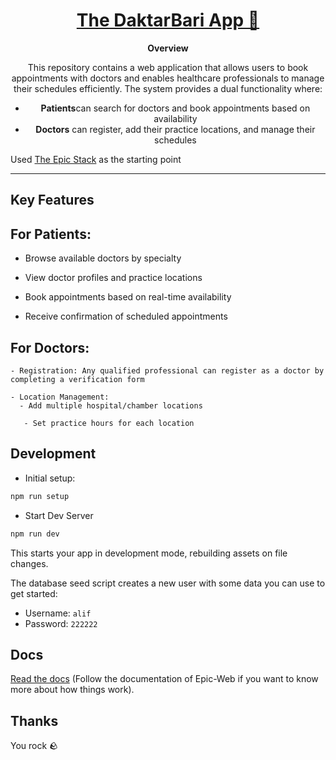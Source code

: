 <div align="center">
  <h1 align="center"><a href="https://www.epicweb.dev/epic-stack">The DaktarBari App 🚀</a></h1>
  <strong align="center">
  Overview
  </strong>
  <p>
    This repository contains a web application that allows users to book appointments with doctors and enables healthcare professionals to manage their schedules efficiently. The system provides a dual functionality where:
  </p>

  <ul>
  <li><strong>Patients</strong>can search for doctors and book appointments based on availability</li>
  <li><strong>Doctors</strong> can register, add their practice locations, and manage their schedules</li>
  </ul>
</div>

Used [The Epic Stack](https://www.epicweb.dev/epic-stack) as the starting point

<hr />

## Key Features

## For Patients:

- Browse available doctors by specialty

- View doctor profiles and practice locations

- Book appointments based on real-time availability

- Receive confirmation of scheduled appointments

## For Doctors:

    - Registration: Any qualified professional can register as a doctor by completing a verification form

    - Location Management:
      - Add multiple hospital/chamber locations

       - Set practice hours for each location

## Development

- Initial setup:

```sh
npm run setup
```

- Start Dev Server

```sh
npm run dev
```

This starts your app in development mode, rebuilding assets on file changes.

The database seed script creates a new user with some data you can use to get
started:

- Username: `alif`
- Password: `222222`

## Docs

[Read the docs](https://github.com/epicweb-dev/epic-stack/blob/main/docs)
(Follow the documentation of Epic-Web if you want to know more about how things
work).

## Thanks

You rock 🪨
